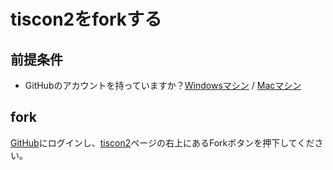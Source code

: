 # tiscon2をforkする

## 前提条件

* GitHubのアカウントを持っていますか？[Windowsマシン](githubForWin.md) / [Macマシン](githubForMac.md)

## fork

[GitHub](https://github.com/)にログインし、[tiscon2](https://github.com/tiscon/tiscon2)ページの右上にあるForkボタンを押下してください。
